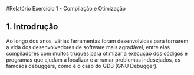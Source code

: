 #Relatório Exercício 1 - Compilação e Otimização

## 1. Introdrução
Ao longo dos anos, várias ferramentas foram desenvolvidas para tornarem a vida dos desenvolvedores de software mais agradável, entre elas compiladores com muitos truques para otimizar a execução dos códigos e programas que ajudam a localizar e arrumar problemas indesejados, os famosos debuggers, como é o caso do GDB (GNU Debugger).